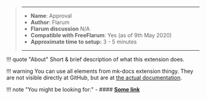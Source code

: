> ---
> - **Name**: Approval
> - **Author**: Flarum
> - **Flarum discussion** N/A
> - **Compatible with FreeFlarum**: Yes (as of 9th May 2020)
> - **Approximate time to setup:** 3 - 5 minutes
>
> ---

!!! quote "About"
    Short & brief description of what this extension does.
    
!!! warning
    You can use all elements from mk-docs extension thingy. They are not visible directly at GitHub, but are at [the actual documentation](https://www.freeflarum.com/docs/).

!!! note "You might be looking for:"
    - #### **[Some link]()**
